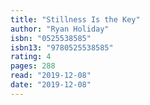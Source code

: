 ```yaml
---
title: "Stillness Is the Key"
author: "Ryan Holiday"
isbn: "0525538585"
isbn13: "9780525538585"
rating: 4
pages: 288
read: "2019-12-08"
date: "2019-12-08"
---
```


